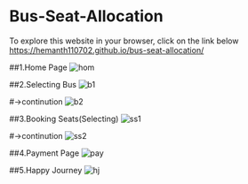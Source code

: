 # Bus-Seat-Allocation

To explore this website in your browser, click on the link below     
https://hemanth110702.github.io/bus-seat-allocation/

##1.Home Page
![hom](https://user-images.githubusercontent.com/89832451/205455182-394fad4b-440b-4a67-a8ea-2bc707163e10.png)

##2.Selecting Bus 
![b1](https://user-images.githubusercontent.com/89832451/205455348-9b40fc02-71a3-4814-a8d7-b07880f463e1.png)

 #->continution
 ![b2](https://user-images.githubusercontent.com/89832451/205455400-d804181b-234e-46fe-a376-8e3fac00b69e.png)

##3.Booking Seats(Selecting)
![ss1](https://user-images.githubusercontent.com/89832451/205455500-76e3c346-5fec-49bf-a416-c7fda372cce3.png)

 #->continution
 ![ss2](https://user-images.githubusercontent.com/89832451/205455535-d837722b-5d7d-474f-82e9-11b9c2fa7574.png)

##4.Payment Page
![pay](https://user-images.githubusercontent.com/89832451/205455563-85e73780-8ffd-4db7-9f7f-2c878587d1c2.png)

##5.Happy Journey
![hj](https://user-images.githubusercontent.com/89832451/205455618-01f26ffc-6673-47d5-8feb-4bc23f1f2ac0.png)
